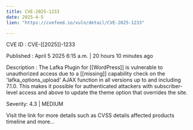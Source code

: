 ```yaml
---
title: CVE-2025-1233
date: 2025-4-5
lien: "https://cvefeed.io/vuln/detail/CVE-2025-1233"

---
```


CVE ID : CVE-[[2025]]-1233

Published :  April 5
2025
6:15 a.m. | 20 hours
10 minutes ago

Description : The Lafka Plugin for  [[WordPress]] is vulnerable to unauthorized access due to a  [[missing]] capability check on the 'lafka_options_upload' AJAX function in all versions up to
and including
7.1.0. This makes it possible for authenticated attackers
with subscriber-level access and above
to update the theme option that overrides the site.

Severity: 4.3 | MEDIUM

Visit the link for more details
such as CVSS details
affected products
timeline
and more...
